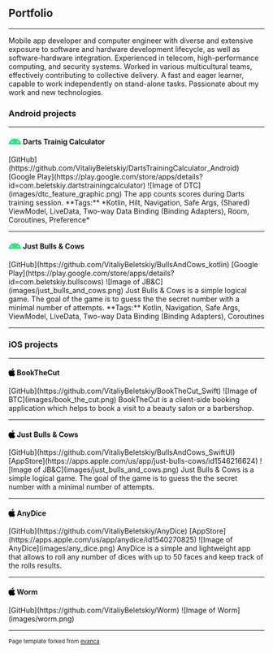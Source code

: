 ## Portfolio

---
Mobile app developer and computer engineer with diverse and extensive exposure to software
and hardware development lifecycle, as well as software-hardware integration. Experienced in
telecom, high-performance computing, and security systems. Worked in various multicultural
teams, effectively contributing to collective delivery. A fast and eager learner, capable to work
independently on stand-alone tasks. Passionate about my work and new technologies.

### Android projects 
---
<h4><img src="images/android.png" width="25" height="14" style="float:left;">&nbsp;Darts Trainig Calculator</h4>
[GitHub](https://github.com/VitaliyBeletskiy/DartsTrainingCalculator_Android)  
[Google Play](https://play.google.com/store/apps/details?id=com.beletskiy.dartstrainingcalculator)  
![Image of DTC](images/dtc_feature_graphic.png)
The app counts scores during Darts training session.  
**Tags:** *Kotlin, Hilt, Navigation, Safe Args, (Shared) ViewModel, LiveData, Two-way Data Binding (Binding Adapters), Room, Coroutines, Preference*  
<!-- <img src="images/dummy_thumbnail.jpg?raw=true"/> -->

---
<h4><img src="images/android.png" width="25" height="14" style="float:left;">&nbsp;Just Bulls & Cows</h4>
[GitHub](https://github.com/VitaliyBeletskiy/BullsAndCows_kotlin)  
[Google Play](https://play.google.com/store/apps/details?id=com.beletskiy.bullscows)  
![Image of JB&C](images/just_bulls_and_cows.png)
Just Bulls & Cows is a simple logical game. The goal of the game is to guess the the secret number with a minimal number of attempts.  
**Tags:** Kotlin, Navigation, Safe Args, ViewModel, LiveData, Two-way Data Binding (Binding Adapters), Coroutines  
<!-- <img src="images/dummy_thumbnail.jpg?raw=true"/> -->

---

### iOS projects 
---
<h4><img src="images/ios.png" width="13" height="16" style="float:left;">&nbsp;BookTheCut</h4>
[GitHub](https://github.com/VitaliyBeletskiy/BookTheCut_Swift)  
![Image of BTC](images/book_the_cut.png)
BookTheCut is a client-side booking application which helps to book a visit to a beauty salon or a barbershop.  

---
<h4><img src="images/ios.png" width="13" height="16" style="float:left;">&nbsp;Just Bulls & Cows</h4>
[GitHub](https://github.com/VitaliyBeletskiy/BullsAndCows_SwiftUI)  
[AppStore](https://apps.apple.com/us/app/just-bulls-cows/id1546216624)  
![Image of JB&C](images/just_bulls_and_cows.png)
Just Bulls & Cows is a simple logical game. The goal of the game is to guess the the secret number with a minimal number of attempts.  

---
<h4><img src="images/ios.png" width="13" height="16" style="float:left;">&nbsp;AnyDice</h4>
[GitHub](https://github.com/VitaliyBeletskiy/AnyDice)  
[AppStore](https://apps.apple.com/us/app/anydice/id1540270825)  
![Image of AnyDice](images/any_dice.png)
AnyDice is a simple and lightweight app that allows to roll any number of dices with up to 50 faces and keep track of the rolls results.  

---
<h4><img src="images/ios.png" width="13" height="16" style="float:left;">&nbsp;Worm</h4>
[GitHub](https://github.com/VitaliyBeletskiy/Worm)  
![Image of Worm](images/worm.png)

---
<p style="font-size:11px">Page template forked from <a href="https://github.com/evanca/quick-portfolio">evanca</a></p>
<!-- Remove above link if you don't want to attibute -->
